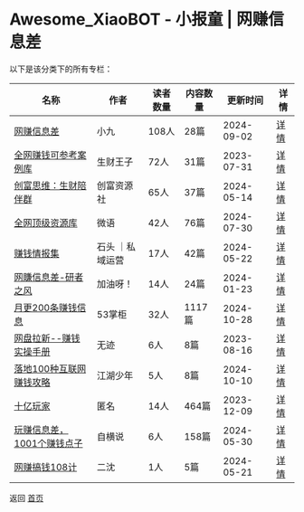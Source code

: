 # Awesome_XiaoBOT - 小报童 | 网赚信息差

以下是该分类下的所有专栏：

| 名称 | 作者 | 读者数量 | 内容数量 | 更新时间 | 详情 |
|------|------|----------|----------|----------|------|
| [网赚信息差](https://xiaobot.net/p/xiaojiuyanxishe?refer=0b133df9-27dc-423b-8101-639049001c13) | 小九 | 108人 | 28篇 |  2024-09-02 | [详情](data/xiaojiuyanxishe.md) |
| [全网赚钱可参考案例库](https://xiaobot.net/p/168168?refer=0b133df9-27dc-423b-8101-639049001c13) | 生财王子 | 72人 | 31篇 |  2023-07-31 | [详情](data/168168.md) |
| [创富思维：生财陪伴群](https://xiaobot.net/p/cf188?refer=0b133df9-27dc-423b-8101-639049001c13) | 创富资源社 | 65人 | 37篇 |  2024-05-14 | [详情](data/cf188.md) |
| [全网顶级资源库](https://xiaobot.net/p/zi-yuan-ku?refer=0b133df9-27dc-423b-8101-639049001c13) | 微语 | 42人 | 76篇 |  2024-07-30 | [详情](data/zi-yuan-ku.md) |
| [赚钱情报集](https://xiaobot.net/p/15272810209?refer=0b133df9-27dc-423b-8101-639049001c13) | 石头 ｜私域运营 | 17人 | 42篇 |  2024-05-22 | [详情](data/15272810209.md) |
| [网賺信息差-研者之风](https://xiaobot.net/p/yzzf?refer=0b133df9-27dc-423b-8101-639049001c13) | 加油呀！ | 14人 | 24篇 |  2024-01-23 | [详情](data/yzzf.md) |
| [月更200条赚钱信息](https://xiaobot.net/p/53zhangguishu?refer=0b133df9-27dc-423b-8101-639049001c13) | 53掌柜 | 32人 | 1117篇 |  2024-10-28 | [详情](data/53zhangguishu.md) |
| [网盘拉新--赚钱实操手册](https://xiaobot.net/p/ZHALK?refer=0b133df9-27dc-423b-8101-639049001c13) | 无迹 | 6人 | 8篇 |  2023-08-16 | [详情](data/ZHALK.md) |
| [落地100种互联网赚钱攻略](https://xiaobot.net/p/tangzhuan?refer=0b133df9-27dc-423b-8101-639049001c13) | 江湖少年 | 5人 | 8篇 |  2024-10-10 | [详情](data/tangzhuan.md) |
| [十亿玩家](https://xiaobot.net/p/wang11?refer=0b133df9-27dc-423b-8101-639049001c13) | 匿名 | 14人 | 464篇 |  2023-12-09 | [详情](data/wang11.md) |
| [玩赚信息差，1001个赚钱点子](https://xiaobot.net/p/dilideputao1?refer=0b133df9-27dc-423b-8101-639049001c13) | 自横说 | 6人 | 158篇 |  2024-05-30 | [详情](data/dilideputao1.md) |
| [网赚搞钱108计](https://xiaobot.net/p/wz?refer=0b133df9-27dc-423b-8101-639049001c13) | 二沈 | 1人 | 5篇 |  2024-05-21 | [详情](data/wz.md) |


返回 [首页](../README.md)
